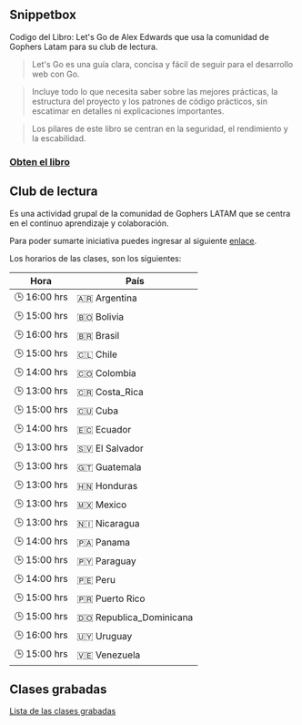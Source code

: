 ## Snippetbox

Codigo del Libro: Let's Go de Alex Edwards que usa la comunidad de Gophers Latam para su club de lectura.

> Let's Go es una guía clara, concisa y fácil de seguir para el desarrollo web con Go.

> Incluye todo lo que necesita saber sobre las mejores prácticas, la estructura del proyecto y los patrones de código prácticos, sin escatimar en detalles ni explicaciones importantes.

> Los pilares de este libro se centran en la seguridad, el rendimiento y la escabilidad.

### [Obten el libro](https://lets-go.alexedwards.net/)

## Club de lectura

Es una actividad grupal de la comunidad de Gophers LATAM que se centra en el continuo aprendizaje y colaboración.


Para poder sumarte iniciativa puedes ingresar al siguiente [enlace](https://discord.gg/pcKcpn43?event=1257519803724468305).


Los horarios de las clases, son los siguientes:

| Hora | País |
|------|------|
| 🕒 16:00 hrs | 🇦🇷 Argentina |
| 🕒 15:00 hrs | 🇧🇴 Bolivia |
| 🕒 16:00 hrs | 🇧🇷 Brasil |
| 🕒 15:00 hrs | 🇨🇱 Chile |
| 🕒 14:00 hrs | 🇨🇴 Colombia |
| 🕒 13:00 hrs | 🇨🇷 Costa_Rica |
| 🕒 15:00 hrs | 🇨🇺 Cuba |
| 🕒 14:00 hrs | 🇪🇨 Ecuador |
| 🕒 13:00 hrs | 🇸🇻 El Salvador |
| 🕒 13:00 hrs | 🇬🇹 Guatemala |
| 🕒 13:00 hrs | 🇭🇳 Honduras |
| 🕒 13:00 hrs | 🇲🇽 Mexico |
| 🕒 13:00 hrs | 🇳🇮 Nicaragua |
| 🕒 14:00 hrs | 🇵🇦 Panama |
| 🕒 15:00 hrs | 🇵🇾 Paraguay |
| 🕒 14:00 hrs | 🇵🇪 Peru |
| 🕒 15:00 hrs | 🇵🇷 Puerto Rico |
| 🕒 15:00 hrs | 🇩🇴 Republica_Dominicana |
| 🕒 16:00 hrs | 🇺🇾 Uruguay |
| 🕒 15:00 hrs | 🇻🇪 Venezuela |


## Clases grabadas
[Lista de las clases grabadas](https://docs.google.com/document/d/1ZG9CYJT22PlVw2ZsKbejs6ALCZYN1H0-en6BylZDCHU/edit?usp=sharing)
